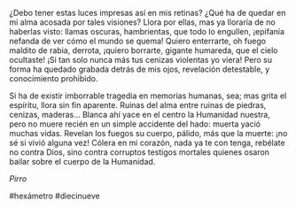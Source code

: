¿Debo tener estas luces impresas así en mis retinas?
¿Qué ha de quedar en mi alma acosada por tales visiones?
Llora por ellas, mas ya lloraría de no haberlas visto:
llamas oscuras, hambrientas, que todo lo engullen,
¡epifanía nefanda de ver cómo el mundo se quema!
Quiero enterrarte, oh fuego maldito de rabia, derrota,
¡quiero borrarte, gigante humareda, que el cielo ocultaste!
¡Si tan solo nunca más tus cenizas violentas yo viera!
Pero su forma ha quedado grabada detrás de mis ojos,
revelación detestable, y conocimiento prohibido.

Si ha de existir imborrable tragedia en memorias humanas,
sea; mas grita el espíritu, llora sin fin aparente.
Ruinas del alma entre ruinas de piedras, cenizas, maderas…
Blanca ahí yace en el centro la Humanidad nuestra,
pero no muere recién en un simple accidente del hado:
muerta yació muchas vidas. Revelan los fuegos su cuerpo,
pálido, más que la muerte: ¡no sé si vivió alguna vez!
Cólera en mi corazón, nada ya te con tenga, rebélate
no contra Dios, sino contra corruptos testigos mortales
quienes osaron bailar sobre el cuerpo de la Humanidad.


_Pirro_

#hexámetro #diecinueve 
